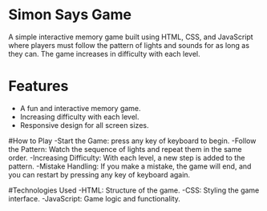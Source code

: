# Simon Says Game

A simple interactive memory game built using HTML, CSS, and JavaScript where players must follow the pattern of lights and sounds for as long as they can. The game increases in difficulty with each level.


# Features
- A fun and interactive memory game.
- Increasing difficulty with each level.
- Responsive design for all screen sizes.


#How to Play
-Start the Game: press  any key of keyboard  to begin.
-Follow the Pattern: Watch the sequence of lights and repeat them in the same order.
-Increasing Difficulty: With each level, a new step is added to the pattern.
-Mistake Handling: If you make a mistake, the game will end, and you can restart by pressing any key of keyboard again.


#Technologies Used
-HTML: Structure of the game.
-CSS: Styling the game interface.
-JavaScript: Game logic and functionality.
